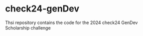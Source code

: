 # check24-genDev
Thsi repository contains the code for the 2024 check24 GenDev Scholarship challenge
